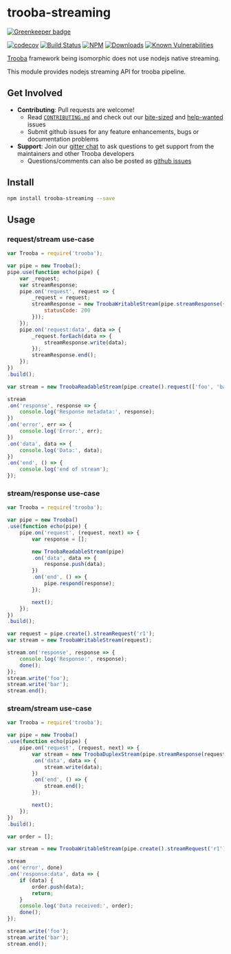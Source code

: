 # trooba-streaming

[![Greenkeeper badge](https://badges.greenkeeper.io/trooba/trooba-streaming.svg)](https://greenkeeper.io/)

[![codecov](https://codecov.io/gh/trooba/trooba-streaming/branch/master/graph/badge.svg)](https://codecov.io/gh/trooba/trooba-streaming)
[![Build Status](https://travis-ci.org/trooba/trooba-streaming.svg?branch=master)](https://travis-ci.org/trooba/trooba-streaming) [![NPM](https://img.shields.io/npm/v/trooba-streaming.svg)](https://www.npmjs.com/package/trooba-streaming)
[![Downloads](https://img.shields.io/npm/dm/trooba-streaming.svg)](http://npm-stat.com/charts.html?package=trooba-streaming)
[![Known Vulnerabilities](https://snyk.io/test/github/trooba/trooba-streaming/badge.svg)](https://snyk.io/test/github/trooba/trooba-streaming)

[Trooba](https://github.com/trooba/trooba) framework being isomorphic does not use nodejs native streaming.

This module provides nodejs streaming API for trooba pipeline.

## Get Involved

- **Contributing**: Pull requests are welcome!
    - Read [`CONTRIBUTING.md`](.github/CONTRIBUTING.md) and check out our [bite-sized](https://github.com/trooba/trooba-streaming/issues?q=is%3Aissue+is%3Aopen+label%3Adifficulty%3Abite-sized) and [help-wanted](https://github.com/trooba/trooba-streaming/issues?q=is%3Aissue+is%3Aopen+label%3Astatus%3Ahelp-wanted) issues
    - Submit github issues for any feature enhancements, bugs or documentation problems
- **Support**: Join our [gitter chat](https://gitter.im/trooba) to ask questions to get support from the maintainers and other Trooba developers
    - Questions/comments can also be posted as [github issues](https://github.com/trooba/trooba-streaming/issues)

## Install

```bash
npm install trooba-streaming --save
```

## Usage

### request/stream use-case
```js
var Trooba = require('trooba');

var pipe = new Trooba();
pipe.use(function echo(pipe) {
    var _request;
    var streamResponse;
    pipe.on('request', request => {
        _request = request;
        streamResponse = new TroobaWritableStream(pipe.streamResponse({
            statusCode: 200
        }));
    });
    pipe.on('request:data', data => {
        _request.forEach(data => {
            streamResponse.write(data);
        });
        streamResponse.end();
    });
})
.build();

var stream = new TroobaReadableStream(pipe.create().request(['foo', 'bar']));

stream
.on('response', response => {
    console.log('Response metadata:', response);
})
.on('error', err => {
    console.log('Error:', err);
})
.on('data', data => {
    console.log('Data:', data);
})
.on('end', () => {
    console.log('end of stream');
});
```

### stream/response use-case
```js
var Trooba = require('trooba');

var pipe = new Trooba()
.use(function echo(pipe) {
    pipe.on('request', (request, next) => {
        var response = [];

        new TroobaReadableStream(pipe)
        .on('data', data => {
            response.push(data);
        })
        .on('end', () => {
            pipe.respond(response);
        });

        next();
    });
})
.build();

var request = pipe.create().streamRequest('r1');
var stream = new TroobaWritableStream(request);

stream.on('response', response => {
    console.log('Response:', response);
    done();
});
stream.write('foo');
stream.write('bar');
stream.end();
```

### stream/stream use-case
```js
var Trooba = require('trooba');

var pipe = new Trooba()
.use(function echo(pipe) {
    pipe.on('request', (request, next) => {
        var stream = new TroobaDuplexStream(pipe.streamResponse(request))
        .on('data', data => {
            stream.write(data);
        })
        .on('end', () => {
            stream.end();
        });

        next();
    });
})
.build();

var order = [];

var stream = new TroobaWritableStream(pipe.create().streamRequest('r1'));

stream
.on('error', done)
.on('response:data', data => {
    if (data) {
        order.push(data);
        return;
    }
    console.log('Data received:', order);
    done();
});

stream.write('foo');
stream.write('bar');
stream.end();
```
